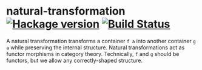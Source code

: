 # natural-transformation [![Hackage version](https://img.shields.io/hackage/v/natural-transformation.svg?style=flat)](http://hackage.haskell.org/package/natural-transformation) [![Build Status](https://img.shields.io/travis/ku-fpg/natural-transformation.svg?style=flat)](https://travis-ci.org/ku-fpg/natural-transformation)

A natural transformation transforms a container `f a` into another container `g a` while preserving the internal structure. Natural transformations act as functor morphisms in category theory. Technically, `f` and `g` should be functors, but we allow any correctly-shaped structure.
